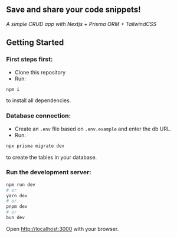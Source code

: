 ## Save and share your code snippets!

_A simple CRUD app with Nextjs + Prisma ORM + TailwindCSS_

## Getting Started

### First steps first:

- Clone this repository
- Run:

```bash
npm i
```

to install all dependencies.

### Database connection:

- Create an `.env` file based on `.env.example` and enter the db URL.
- Run:

```bash
npx prisma migrate dev
```

to create the tables in your database.

### Run the development server:

```bash
npm run dev
# or
yarn dev
# or
pnpm dev
# or
bun dev
```

Open [http://localhost:3000](http://localhost:3000) with your browser.

